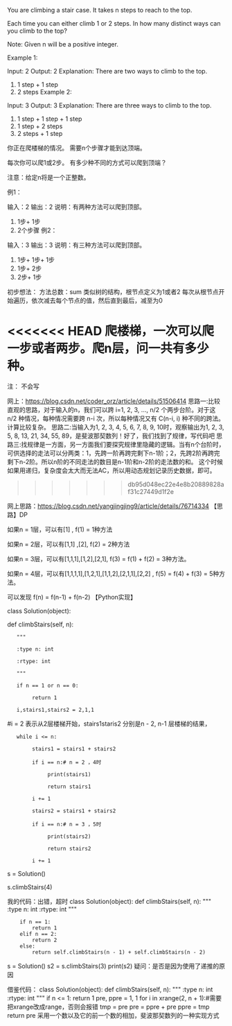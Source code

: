 You are climbing a stair case. It takes n steps to reach to the top.

Each time you can either climb 1 or 2 steps. In how many distinct ways can you climb to the top?

Note: Given n will be a positive integer.

Example 1:

Input: 2
Output: 2
Explanation: There are two ways to climb to the top.
1. 1 step + 1 step
2. 2 steps
Example 2:

Input: 3
Output: 3
Explanation: There are three ways to climb to the top.
1. 1 step + 1 step + 1 step
2. 1 step + 2 steps
3. 2 steps + 1 step

你正在爬楼梯的情况。 需要n个步骤才能到达顶端。

每次你可以爬1或2步。 有多少种不同的方式可以爬到顶端？

注意：给定n将是一个正整数。

例1：

输入：2
输出：2
说明：有两种方法可以爬到顶部。
1. 1步+ 1步
2. 2个步骤
例2：

输入：3
输出：3
说明：有三种方法可以爬到顶部。
1. 1步+ 1步+ 1步
2. 1步+ 2步
3. 2步+ 1步

初步想法：
方法总数：sum
类似树的结构，根节点定义为1或者2
每次从根节点开始遍历，依次减去每个节点的值，然后直到最后，减至为0

<<<<<<< HEAD
爬楼梯，一次可以爬一步或者两步。爬n层，问一共有多少种。
=======
注：
不会写

网上：https://blog.csdn.net/coder_orz/article/details/51506414
思路一:比较直观的思路，对于输入的n，我们可以跨 i=1, 2, 3, …, n/2 个两步台阶。对于这 n/2 种情况，每种情况需要跨 n-i 次，所以每种情况又有 C(n-i, i) 种不同的跨法。计算比较复杂。
思路二:当输入为1, 2, 3, 4, 5, 6, 7, 8, 9, 10时，观察输出为1, 2, 3, 5, 8, 13, 21, 34, 55, 89，是斐波那契数列！好了，我们找到了规律，写代码吧
思路三:找规律是一方面，另一方面我们要探究规律里隐藏的逻辑。当有n个台阶时，可供选择的走法可以分两类：1，先跨一阶再跨完剩下n-1阶；2，先跨2阶再跨完剩下n-2阶。所以n阶的不同走法的数目是n-1阶和n-2阶的走法数的和。 
这个时候如果用递归，复杂度会太大而无法AC，所以用动态规划记录历史数据，即可。


>>>>>>> db95d048ec22e4e8b20889828af31c27449d1f2e

网上思路：https://blog.csdn.net/yangjingjing9/article/details/76714334
【思路】DP

如果n = 1层，可以有[1] ,   f(1) = 1种方法

如果n = 2层，可以有[1,1] ,[2],  f(2) =  2种方法

如果n = 3层，可以有[1,1,1],[1,2],[2,1], f(3) = f(1) + f(2) = 3种方法。

如果n = 4层，可以有[1,1,1,1],[1,2,1],[1,1,2],[2,1,1],[2,2] , f(5)  = f(4) + f(3) = 5种方法。

可以发现 f(n) = f(n-1) + f(n-2)
【Python实现】

class Solution(object):

   def climbStairs(self, n):

       """

       :type n: int

       :rtype: int

       """

       if n == 1 or n == 0:

            return 1

       i,stairs1,stairs2 = 2,1,1

#i = 2 表示从2层楼梯开始，stairs1staris2 分别是n - 2, n-1 层楼梯的结果，

       while i <= n:

            stairs1 = stairs1 + stairs2

            if i == n:# n = 2 ，4时

                 print(stairs1)

                 return stairs1

            i += 1

            stairs2 = stairs1 + stairs2

            if i == n:# n = 3 ，5时

                 print(stairs2)

                 return stairs2

            i += 1



s = Solution()

s.climbStairs(4)


我的代码：出错，超时
class Solution(object):
    def climbStairs(self, n):
        """
        :type n: int
        :rtype: int
        """

        if n == 1:
            return 1
        elif n == 2:
            return 2
        else:
            return self.climbStairs(n - 1) + self.climbStairs(n - 2)

s = Solution()
s2 = s.climbStairs(3)
print(s2)
疑问：是否是因为使用了递推的原因

借鉴代码：
class Solution(object):
    def climbStairs(self, n):
        """
        :type n: int
        :rtype: int
        """
        if n <= 1:
            return 1
        pre, ppre = 1, 1
        for i in xrange(2, n + 1):#需要把xrange改成range，否则会报错
            tmp = pre
            pre = ppre + pre
            ppre = tmp
        return pre
采用一个数以及它的前一个数的相加，斐波那契数列的一种实现方式